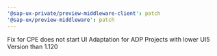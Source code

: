 ```yaml
---
'@sap-ux-private/preview-middleware-client': patch
'@sap-ux/preview-middleware': patch
---
```


Fix for CPE does not start UI Adaptation for ADP Projects with lower UI5 Version than 1.120

